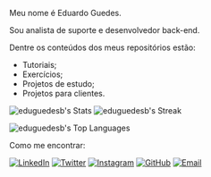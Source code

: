 Meu nome é Eduardo Guedes.

Sou analista de suporte e desenvolvedor back-end.

Dentre os conteúdos dos meus repositórios estão:
  - Tutoriais;
  - Exercícios;
  - Projetos de estudo;
  - Projetos para clientes.

![eduguedesb's Stats](https://github-readme-stats.vercel.app/api?username=eduguedesb&theme=default&show_icons=true&hide_border=true&count_private=true) ![eduguedesb's Streak](https://github-readme-streak-stats.herokuapp.com/?user=eduguedesb&theme=default&hide_border=true)

![eduguedesb's Top Languages](https://github-readme-stats.vercel.app/api/top-langs/?username=eduguedesb&theme=default&show_icons=true&hide_border=true&layout=compact)

Como me encontrar:

[![LinkedIn](https://img.shields.io/badge/LinkedIn-0077B5?style=for-the-badge&logo=linkedin&logoColor=white)](https://www.linkedin.com/in/eduardo-guedes-dev)
[![Twitter](https://img.shields.io/badge/Twitter-1DA1F2?style=for-the-badge&logo=twitter&logoColor=white)](https://twitter.com/seu-perfil)
[![Instagram](https://img.shields.io/badge/Instagram-E4405F?style=for-the-badge&logo=instagram&logoColor=white)](https://www.instagram.com/seu-perfil)
[![GitHub](https://img.shields.io/badge/GitHub-181717?style=for-the-badge&logo=github&logoColor=white)](https://github.com/eduguedesb)
[![Email](https://img.shields.io/badge/Email-D14836?style=for-the-badge&logo=gmail&logoColor=white)](mailto:ducagb4@gmail.com)
